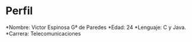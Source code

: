 Perfil
============
*Nombre: Victor Espinosa Gª de Paredes
*Edad: 24
*Lenguaje: C y Java.
*Carrera: Telecomunicaciones

